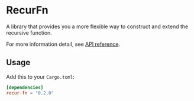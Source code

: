 # RecurFn

A library that provides you a more flexible way to construct and extend the recursive function.

For more information detail, see [API reference](https://docs.rs/recur-fn).

## Usage

Add this to your `Cargo.toml`:

```toml
[dependencies]
recur-fn = "0.2.0"
```